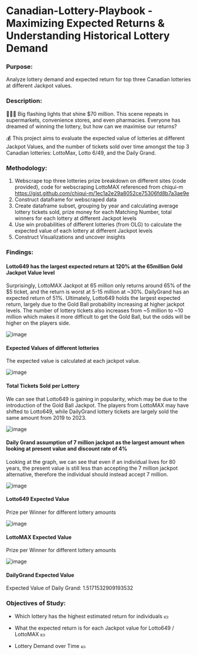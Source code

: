 # Canadian-Lottery-Playbook - Maximizing Expected Returns & Understanding Historical Lottery Demand
### Purpose: 
Analyze lottery demand and expected return for top three Canadian lotteries at different Jackpot values.

### Description:

🚨🚨🚨 Big flashing lights that shine $70 million. This scene repeats in supermarkets, convenience stores, and even pharmacies. Everyone has dreamed of winning the lottery, but how can we maximise our returns?

💰 This project aims to evaluate the expected value of lotteries at different Jackpot Values, and the number of tickets sold over time amongst the top 3 Canadian lotteries: LottoMax, Lotto 6/49, and the Daily Grand.

### Methodology:
1. Webscrape top three lotteries prize breakdown on different sites (code provided), code for webscraping LottoMAX referenced from chiqui-m https://gist.github.com/chiqui-m/1ec1a2e29a8052ce75306fd8b7a3ae9e
2. Construct dataframe for webscraped data
3. Create dataframe subset, grouping by year and calculating average lottery tickets sold, prize money for each Matching Number, total winners for each lottery at different Jackpot levels
5. Use win probabilities of different lotteries (from OLG) to calculate the expected value of each lottery at different Jackpot levels
6. Construct Visualizations and uncover insights

### Findings:
#### Lotto649 has the largest expected return at 120% at the 65million Gold Jackpot Value level
Surprisingly, LottoMAX Jackpot at 65 million only returns around 65% of the $5 ticket, and the return is worst at 5-15 million at ~30%. DailyGrand has an expected return of 51%. Ultimately, Lotto649 holds the largest expected return, largely due to the Gold Ball probability increasing at higher jackpot levels. The number of lottery tickets also increases from ~5 million to ~10 million which makes it more difficult to get the Gold Ball, but the odds will be higher on the players side.

![image](https://github.com/keithchhh/Canadian-Lottery-Economics/assets/145700071/3c1e2d2d-229c-4ebf-8805-4f7c725c918c)


#### Expected Values of different lotteries
The expected value is calculated at each jackpot value.

![image](https://github.com/keithchhh/Canadian-Lottery-Economics/assets/145700071/8479174e-8702-4122-b258-314cf3cad5a9)

#### Total Tickets Sold per Lottery
We can see that Lotto649 is gaining in popularity, which may be due to the introduction of the Gold Ball Jackpot. The players from LottoMAX may have shifted to Lotto649, while DailyGrand lottery tickets are largely sold the same amount from 2019 to 2023.

![image](https://github.com/keithchhh/Canadian-Lottery-Economics/assets/145700071/3d224bae-18cf-4408-a3da-cdd832478855)

#### Daily Grand assumption of 7 million jackpot as the largest amount when looking at present value and discount rate of 4%
Looking at the graph, we can see that even if an individual lives for 80 years, the present value is still less than accepting the 7 million jackpot alternative, therefore the individual should instead accept 7 million.

![image](https://github.com/keithchhh/Canadian-Lottery-Economics/assets/145700071/a0fe7727-ef04-48bc-8dc1-1c9dc2ea2aba)

#### Lotto649 Expected Value
Prize per Winner for different lottery amounts

![image](https://github.com/keithchhh/Canadian-Lottery-Economics/assets/145700071/9e1ee422-2858-4e5e-8d63-68965d52824d)

#### LottoMAX Expected Value
Prize per Winner for different lottery amounts

![image](https://github.com/keithchhh/Canadian-Lottery-Economics/assets/145700071/50b023e2-d844-4c68-8abf-dece2fae46b2)

#### DailyGrand Expected Value
Expected Value of Daily Grand: 1.5171532909193532

### Objectives of Study:

- Which lottery has the highest estimated return for individuals 💴 

- What the expected return is for each Jackpot value for Lotto649 / LottoMAX 💵

- Lottery Demand over Time 💷 
